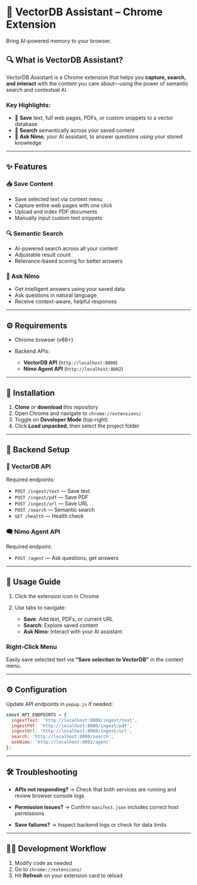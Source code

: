 # 🚀 VectorDB Assistant – Chrome Extension

Bring AI-powered memory to your browser.

## 🔍 What is VectorDB Assistant?

VectorDB Assistant is a Chrome extension that helps you **capture, search, and interact** with the content you care about—using the power of semantic search and contextual AI.

### Key Highlights:

* 📝 **Save** text, full web pages, PDFs, or custom snippets to a vector database
* 🔎 **Search** semantically across your saved content
* 🤖 **Ask Nimo**, your AI assistant, to answer questions using your stored knowledge

---

## ✨ Features

### 📥 Save Content

* Save selected text via context menu
* Capture entire web pages with one click
* Upload and index PDF documents
* Manually input custom text snippets

### 🔍 Semantic Search

* AI-powered search across all your content
* Adjustable result count
* Relevance-based scoring for better answers

### 🤖 Ask Nimo

* Get intelligent answers using your saved data
* Ask questions in natural language
* Receive context-aware, helpful responses

---

## ⚙️ Requirements

* Chrome browser (v88+)
* Backend APIs:

  * **VectorDB API** (`http://localhost:8000`)
  * **Nimo Agent API** (`http://localhost:8002`)

---

## 🧰 Installation

1. **Clone** or **download** this repository
2. Open Chrome and navigate to `chrome://extensions/`
3. Toggle on **Developer Mode** (top-right)
4. Click **Load unpacked**, then select the project folder

---

## 🔧 Backend Setup

### 🧠 VectorDB API

Required endpoints:

* `POST /ingest/text` — Save text
* `POST /ingest/pdf` — Save PDF
* `POST /ingest/url` — Save URL
* `POST /search` — Semantic search
* `GET /health` — Health check

### 🗨️ Nimo Agent API

Required endpoint:

* `POST /agent` — Ask questions, get answers

---

## 🚀 Usage Guide

1. Click the extension icon in Chrome
2. Use tabs to navigate:

   * **Save**: Add text, PDFs, or current URL
   * **Search**: Explore saved content
   * **Ask Nimo**: Interact with your AI assistant

### Right-Click Menu

Easily save selected text via **"Save selection to VectorDB"** in the context menu.

---

## ⚙️ Configuration

Update API endpoints in `popup.js` if needed:

```js
const API_ENDPOINTS = {
  ingestText: 'http://localhost:8000/ingest/text',
  ingestPdf: 'http://localhost:8000/ingest/pdf',
  ingestUrl: 'http://localhost:8000/ingest/url',
  search: 'http://localhost:8000/search',
  askNimo: 'http://localhost:8002/agent'
};
```

---

## 🛠 Troubleshooting

* **APIs not responding?**
  → Check that both services are running and review browser console logs

* **Permission issues?**
  → Confirm `manifest.json` includes correct host permissions

* **Save failures?**
  → Inspect backend logs or check for data limits

---

## 👨‍💻 Development Workflow

1. Modify code as needed
2. Go to `chrome://extensions/`
3. Hit **Refresh** on your extension card to reload


